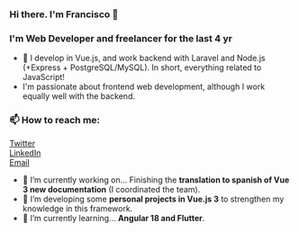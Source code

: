 ### Hi there. I'm Francisco 👋
### I'm Web Developer and freelancer for the last 4 yr

- 🌱 I develop in Vue.js, and work backend with Laravel and Node.js (+Express + PostgreSQL/MySQL). In short, everything related to JavaScript!
- I'm passionate about frontend web development, although I work equally well with the backend.

### 📫 How to reach me:
[Twitter](https://twitter.com/DrFcoZapata) </br>
[LinkedIn](https://www.linkedin.com/in/drfcozapata) </br>
[Email](mailto:drfcozapata@gmail.com)

- 🔭 I’m currently working on... Finishing the **translation to spanish of Vue 3 new documentation** (I coordinated the team).
- 🤔 I’m developing some **personal projects in Vue.js 3** to strengthen my knowledge in this framework.
- 🌱 I’m currently learning... **Angular 18 and Flutter**.

<!--
**drfcozapata/drfcozapata** is a ✨ _special_ ✨ repository because its `README.md` (this file) appears on your GitHub profile.

Here are some ideas to get you started:

- 👯 I’m looking to collaborate on ...
- 🤔 I’m looking for help with ...
- 💬 Ask me about ...
- 📫 How to reach me: ... Above are my socials
- 😄 Pronouns: ...
- ⚡ Fun fact: ...
-->
